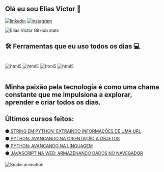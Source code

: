 ## Olá eu sou Elias Victor 👻

[![linkedin](https://img.shields.io/badge/LinkedIn-0077B5?style=for-the-badge&logo=linkedin&logoColor=white)](https://www.linkedin.com/in/elias-victor-00243521b)
[![instagram](https://img.shields.io/badge/Instagram-E4405F?style=for-the-badge&logo=instagram&logoColor=white)](https://www.instagram.com/elias_victor__/)


![Elias Victor GitHub stats](https://github-readme-stats.vercel.app/api?username=TobyNull&show_icons=true&theme=radical) 

## 🛠️ Ferramentas que eu uso todos os dias 💻
<div style="display: inline_block"><br/>
    <img align="center" alt="html5" src="https://img.shields.io/badge/HTML5-E34F26?style=for-the-badge&logo=html5&logoColor=white"/>
    <img align="center" alt="html5" src="https://img.shields.io/badge/CSS3-1572B6?style=for-the-badge&logo=css3&logoColor=white"/>
    <img align="center" alt="html5" src="https://img.shields.io/badge/JavaScript-323330?style=for-the-badge&logo=javascript&logoColor=F7DF1E"/>
    <img align="center" alt="html5" src="https://img.shields.io/badge/Python-14354C?style=for-the-badge&logo=python&logoColor=white"/>
</div><br/>

## Minha paixão pela tecnologia é como uma chama constante que me impulsiona a explorar, aprender e criar todos os dias.

## Últimos cursos feitos:

⚫[ STRING EM PYTHON: EXTRAINDO INFORMAÇÕES DE UMA URL](https://cursos.alura.com.br/certificate/b8866dc3-1856-4fd6-8370-1474de11b77e?lang=pt_BR)<br/>
⚫[ PYTHON: AVANÇANDO NA ORIENTAÇÃO A OBJETOS](https://cursos.alura.com.br/certificate/2bcad30c-c7ff-429c-a7f2-0aaf3803a10d?lang=pt_BR)<br/>
⚫[ PYTHON: AVANÇANDO NA LINGUAGEM](https://cursos.alura.com.br/certificate/f837a530-babb-4035-a8ee-f6fd57c577f0?lang=pt_BR)<br/>
⚫[ JAVASCRIPT NA WEB: ARMAZENANDO DADOS NO NAVEGADOR](https://cursos.alura.com.br/certificate/a08820b8-87de-437d-a74f-d916766d6d43?lang=pt_BR)<br/>

![Snake animation](https://github.com/seu-usuário-aqui/seu-usuário-aqui/blob/output/github-contribution-grid-snake.svg)